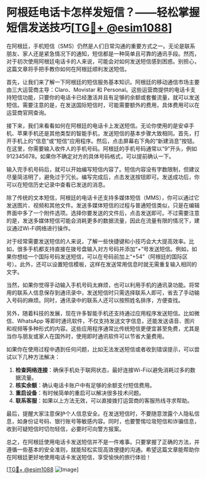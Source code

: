 # 阿根廷电话卡怎样发短信？——轻松掌握短信发送技巧[[TG💪+ @esim1088](https://t.me/s/esim1088)]

在阿根廷，手机短信（SMS）仍然是人们日常沟通的重要方式之一。无论是联系朋友、家人还是紧急情况下的通知，短信都是一种简单且可靠的通讯手段。然而，对于初次使用阿根廷电话卡的人来说，可能会对如何发送短信感到困惑。别担心，这篇文章将手把手教你如何在阿根廷顺利发送短信。

首先，让我们来了解一下阿根廷的短信服务基本知识。阿根廷的移动通信市场主要由三大运营商主导：Claro、Movistar 和 Personal。这些运营商提供的电话卡支持短信功能，只要你的电话卡已经激活并且有足够的余额或套餐流量，就可以发送短信。需要注意的是，在发送国际短信时，可能需要额外的费用，具体费用可以在运营商官网查询。

接下来，我们来看看如何在阿根廷的电话卡上发送短信。无论你使用的是安卓手机、苹果手机还是其他类型的智能手机，发送短信的基本步骤大致相同。首先，打开手机上的“信息”或“短信”应用程序。然后，点击屏幕右下角的“新建消息”按钮。在这里，你需要输入收件人的手机号码。阿根廷的手机号码通常以“9”开头，例如912345678。如果你不确定对方的具体号码格式，可以提前确认一下。

输入完手机号码后，就可以开始编写短信内容了。短信内容没有字数限制，但建议尽量简洁明了，避免过于冗长。编写完成后，点击发送按钮即可。发送成功后，你可以在短信历史记录中查看已发送的消息。

除了传统的文本短信，阿根廷的电话卡还支持多媒体短信（MMS），你可以通过它发送图片、视频和其他文件。发送多媒体短信的过程与普通短信类似，只是在编辑界面中多了一个附件选项。选择你要发送的文件后，点击发送即可。不过需要注意的是，发送多媒体短信可能会消耗更多的数据流量，因此在流量有限的情况下，建议通过Wi-Fi网络进行操作。

对于经常需要发送短信的人来说，了解一些快捷键和小技巧会大大提高效率。比如，很多手机都支持直接在拨号盘输入对方号码并添加“+”号发送短信。例如，如果你想给一个国际号码发送短信，可以在号码前加上“+54”（阿根廷的国际区号）。此外，还可以设置短信模板，这样在发送常用信息时就无需重复输入相同的文字。

当然，如果你觉得手动输入手机号码太麻烦，也可以利用手机的通讯录功能。将常用的联系人信息保存到通讯录中，发送短信时只需选择联系人即可，省去了手动输入号码的麻烦。同时，通讯录中的联系人还可以按照姓名排序，方便查找。

另外，随着科技的发展，现在许多智能手机还支持通过应用程序发送短信。比如微信、WhatsApp 等即时通讯软件，不仅支持发送文字信息，还能发送语音、图片和视频等多种形式的内容。这些应用程序通常比传统短信更便宜甚至免费，尤其是当你与朋友或家人在国外时，使用即时通讯软件可以节省大量费用。

如果你在使用过程中遇到任何问题，比如无法发送短信或者收到错误提示，可以尝试以下几种方法解决：

1. **检查网络连接**：确保手机处于联网状态，最好连接Wi-Fi以避免消耗过多的数据流量。
2. **核实余额**：确认电话卡账户中有足够的余额支付短信费用。
3. **重启设备**：有时候简单的重启可以解决很多技术问题。
4. **联系客服**：如果以上方法无效，可以直接拨打运营商的客服热线寻求帮助。

最后，提醒大家注意保护个人信息安全。在发送短信时，不要随意泄露个人隐私信息，如身份证号码、银行账号等敏感内容。同时，也要警惕垃圾短信和诈骗信息，收到可疑短信时切勿轻信，必要时可向警方报案。

总之，在阿根廷使用电话卡发送短信并不是一件难事。只要掌握了正确的方法，并遵循一些基本的安全准则，就能轻松实现高效便捷的沟通。希望这篇文章能帮助你在阿根廷更好地使用电话卡发送短信，享受愉快的旅行体验！

[[TG💪+ @esim1088](https://t.me/s/esim1088) ![Image](https://i.postimg.cc/4NQfJmqS/Snipaste-2025-05-13-00-14-12.png)]